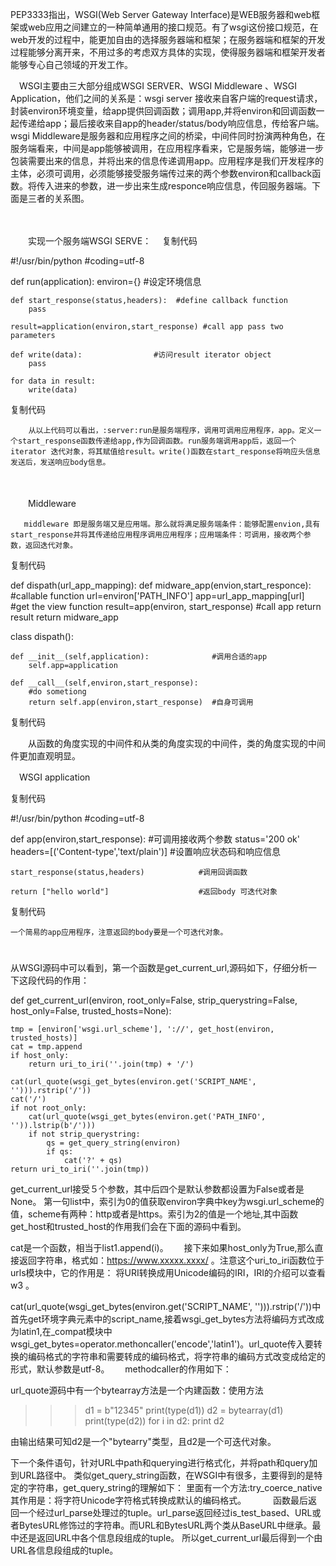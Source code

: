 PEP3333指出，WSGI(Web Server Gateway Interface)是WEB服务器和web框架或web应用之间建立的一种简单通用的接口规范。有了wsgi这份接口规范，在web开发的过程中，能更加自由的选择服务器端和框架；在服务器端和框架的开发过程能够分离开来，不用过多的考虑双方具体的实现，使得服务器端和框架开发者能够专心自己领域的开发工作。

　WSGI主要由三大部分组成WSGI SERVER、WSGI Middleware 、WSGI Application，他们之间的关系是：wsgi server 接收来自客户端的request请求，封装environ环境变量，给app提供回调函数；调用app,并将environ和回调函数一起传递给app；最后接收来自app的header/status/body响应信息，传给客户端。wsgi Middleware是服务器和应用程序之间的桥梁，中间件同时扮演两种角色，在服务端看来，中间是app能够被调用，在应用程序看来，它是服务端，能够进一步包装需要出来的信息，并将出来的信息传递调用app。应用程序是我们开发程序的主体，必须可调用，必须能够接受服务端传过来的两个参数environ和callback函数。将传入进来的参数，进一步出来生成responce响应信息，传回服务器端。下面是三者的关系图。

　

　　实现一个服务端WSGI SERVE：　
复制代码

#!/usr/bin/python
#coding=utf-8

def run(application):
    environ={}                     #设定环境信息
    
    def start_response(status,headers):  #define callback function
        pass

    result=application(environ,start_response) #call app pass two parameters
   
    def write(data):                #访问result iterator object
        pass 
    
    for data in result:
        write(data)

复制代码

        从以上代码可以看出，:server:run是服务端程序，调用可调用应用程序，app。定义一个start_response函数传递给app,作为回调函数。run服务端调用app后，返回一个iterator 迭代对象，将其赋值给result。write()函数在start_response将响应头信息发送后，发送响应body信息。

　　

　　Middleware

       middleware 即是服务端又是应用端。那么就将满足服务端条件：能够配置envion,具有start_response并将其传递给应用程序调用应用程序；应用端条件：可调用，接收两个参数，返回迭代对象。
复制代码

def dispath(url_app_mapping):
    def midware_app(envion,start_responce):      #callable function
        url=environ['PATH_INFO']
        app=url_app_mapping[url]                 #get the view function
        result=app(environ, start_response)      #call app
        return result
    return midware_app

class dispath():
    
    def __init__(self,application):              #调用合适的app
        self.app=application

    def __call__(self,environ,start_response):
        #do sometiong 
        return self.app(environ,start_response)  #自身可调用

复制代码

　　从函数的角度实现的中间件和从类的角度实现的中间件，类的角度实现的中间件更加直观明显。

　WSGI application

   
复制代码

#!/usr/bin/python
#coding=utf-8

def app(environ,start_response):              #可调用接收两个参数
    status='200 ok'
    headers=[('Content-type','text/plain')]   #设置响应状态码和响应信息

    start_response(status,headers)            #调用回调函数            

    return ["hello world"]                    #返回body 可迭代对象

复制代码

    一个简易的app应用程序，注意返回的body要是一个可迭代对象。



# 
从WSGI源码中可以看到，第一个函数是get_current_url,源码如下，仔细分析一下这段代码的作用：

def get_current_url(environ, root_only=False, strip_querystring=False, host_only=False, trusted_hosts=None):
    
    tmp = [environ['wsgi.url_scheme'], '://', get_host(environ, trusted_hosts)]
    cat = tmp.append
    if host_only:
        return uri_to_iri(''.join(tmp) + '/') 

    cat(url_quote(wsgi_get_bytes(environ.get('SCRIPT_NAME', ''))).rstrip('/'))
    cat('/')              
    if not root_only:
        cat(url_quote(wsgi_get_bytes(environ.get('PATH_INFO', '')).lstrip(b'/')))
        if not strip_querystring:
            qs = get_query_string(environ)
            if qs:
                cat('?' + qs)
    return uri_to_iri(''.join(tmp))

get_current_url接受５个参数，其中后四个是默认参数都设置为False或者是None。
第一句list中，索引为0的值获取environ字典中key为wsgi.url_scheme的值，scheme有两种：http或者是https。索引为2的值是一个地址,其中函数get_host和trusted_host的作用我们会在下面的源码中看到。　　

cat是一个函数，相当于list1.append(i)。　　
接下来如果host_only为True,那么直接返回字符串，格式如：https://www.xxxxx.xxxx/ 。注意这个uri_to_iri函数位于urls模块中，它的作用是： 将URI转换成用Unicode编码的IRI，IRI的介绍可以查看w3 。

cat(url_quote(wsgi_get_bytes(environ.get('SCRIPT_NAME', ''))).rstrip('/'))中首先get环境字典元素中的script_name,接着wsgi_get_bytes方法将编码方式改成为latin1,在_compat模块中wsgi_get_bytes=operator.methoncaller('encode','latin1')。url_quote传入要转换的编码格式的字符串和需要转成的编码格式，将字符串的编码方式改变成给定的形式，默认参数是utf-8。　　
methodcaller的作用如下：

url_quote源码中有一个bytearray方法是一个内建函数：使用方法

>>>d1 = b"12345"
>>>print(type(d1))
>>>d2 = bytearray(d1)
>>>print(type(d2))
>>>for i in d2:
>>>    print d2

由输出结果可知d2是一个"bytearry"类型，且d2是一个可迭代对象。

下一个条件语句，针对URL中path和querying进行格式化，并将path和query加到URL路径中。
类似get_query_string函数，在WSGI中有很多，主要得到的是特定的字符串，get_query_string的理解如下：
里面有一个方法:try_coerce_native其作用是：将字符Unicode字符格式转换成默认的编码格式。　　
　
函数最后返回一个经过url_parse处理过的tuple。url_parse返回经过is_test_based、URL或者BytesURL修饰过的字符串。而URL和BytesURL两个类从BaseURL中继承。最中还是返回URL中各个信息段组成的tuple。
所以get_current_url最后得到一个由URL各信息段组成的tuple。



